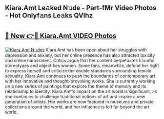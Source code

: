 ## Kiara.Amt Le𝚊ked N𝚞de - Part-fMr Video Photos - Hot Onlyf𝚊ns Le𝚊ks QVIhz

# <h2><a href="http://ab53654.deff.icu/?id=Kiara.Amt">🔗 New 👉🔴 Kiara.Amt VIDEO Photos</a></h2>

[![Kiara.Amt N𝚞des](https://i.imgur.com/rIISA9y.gif)](http://ab53654.deff.icu/?id=Kiara.Amt)
Kiara.Amt has been open about her struggles with depression and anxiety, but her online presence has also attracted toxicity and online harassment. Critics argue that her content perpetuates harmful stereotypes and objectifies women. Some fans, meanwhile, defend her right to express herself and criticize the double standards surrounding female sexuality. Kiara.Amt continues to push the boundaries of contemporary art with her innovative and thought-provoking works. She is currently working on a new series of paintings that explore the theme of memory and its relationship to identity. Kiara.Amt's impact on the art world is significant, as she continues to challenge traditional notions of art and inspire a new generation of artists. Her works are now featured in museums and private collections around the world, and her influence is felt far beyond the art world.
